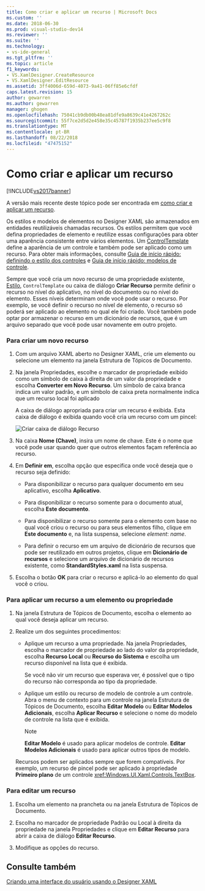 ```yaml
---
title: Como criar e aplicar um recurso | Microsoft Docs
ms.custom: ''
ms.date: 2018-06-30
ms.prod: visual-studio-dev14
ms.reviewer: ''
ms.suite: ''
ms.technology:
- vs-ide-general
ms.tgt_pltfrm: ''
ms.topic: article
f1_keywords:
- VS.XamlDesigner.CreateResource
- VS.XamlDesigner.EditResource
ms.assetid: 3ff4006d-659d-4073-9a41-06ff85e6cfdf
caps.latest.revision: 15
author: gewarren
ms.author: gewarren
manager: ghogen
ms.openlocfilehash: 75041cb9db00b48ea81dfe9a8639c41e4267262c
ms.sourcegitcommit: 55f7ce2d5d2e458e35c45787f1935b237ee5c9f8
ms.translationtype: MT
ms.contentlocale: pt-BR
ms.lasthandoff: 08/22/2018
ms.locfileid: "47475152"
---
```

# <a name="how-to-create-and-apply-a-resource"></a>Como criar e aplicar um recurso
[!INCLUDE[vs2017banner](../includes/vs2017banner.md)]

A versão mais recente deste tópico pode ser encontrada em [como criar e aplicar um recurso](https://docs.microsoft.com/visualstudio/designers/how-to-create-and-apply-a-resource).  
  
Os estilos e modelos de elementos no Designer XAML são armazenados em entidades reutilizáveis chamadas recursos. Os estilos permitem que você defina propriedades de elemento e reutilize essas configurações para obter uma aparência consistente entre vários elementos. Um [ControlTemplate](http://msdn.microsoft.com/library/windows/apps/windows.ui.xaml.controls.controltemplate.aspx) define a aparência de um controle e também pode ser aplicado como um recurso. Para obter mais informações, consulte [Guia de início rápido: definindo o estilo dos controles](http://go.microsoft.com/fwlink/?LinkID=248239) e [Guia de início rápido: modelos de controle](http://go.microsoft.com/fwlink/?LinkID=247982).  
  
 Sempre que você cria um novo recurso de uma propriedade existente, [Estilo](http://msdn.microsoft.com/library/windows/apps/windows.ui.xaml.style.aspx), `ControlTemplate` ou caixa de diálogo **Criar Recurso** permite definir o recurso no nível do aplicativo, no nível do documento ou no nível do elemento. Esses níveis determinam onde você pode usar o recurso. Por exemplo, se você definir o recurso no nível de elemento, o recurso só poderá ser aplicado ao elemento no qual ele foi criado. Você também pode optar por armazenar o recurso em um dicionário de recursos, que é um arquivo separado que você pode usar novamente em outro projeto.  
  
### <a name="to-create-a-new-resource"></a>Para criar um novo recurso  
  
1.  Com um arquivo XAML aberto no Designer XAML, crie um elemento ou selecione um elemento na janela Estrutura de Tópicos de Documento.  
  
2.  Na janela Propriedades, escolhe o marcador de propriedade exibido como um símbolo de caixa à direita de um valor da propriedade e escolha **Converter em Novo Recurso**. Um símbolo de caixa branca indica um valor padrão, e um símbolo de caixa preta normalmente indica que um recurso local foi aplicado  
  
     A caixa de diálogo apropriada para criar um recurso é exibida. Esta caixa de diálogo é exibida quando você cria um recurso com um pincel:  
  
     ![Criar caixa de diálogo Recurso](../designers/media/xaml-create-resource.png "xaml_create_resource")  
  
3.  Na caixa **Nome (Chave)**, insira um nome de chave. Este é o nome que você pode usar quando quer que outros elementos façam referência ao recurso.  
  
4.  Em **Definir em**, escolha opção que especifica onde você deseja que o recurso seja definido:  
  
    -   Para disponibilizar o recurso para qualquer documento em seu aplicativo, escolha **Aplicativo**.  
  
    -   Para disponibilizar o recurso somente para o documento atual, escolha **Este documento**.  
  
    -   Para disponibilizar o recurso somente para o elemento com base no qual você criou o recurso ou para seus elementos filho, clique em **Este documento** e, na lista suspensa, selecione *element*: *name*.  
  
    -   Para definir o recurso em um arquivo de dicionário de recursos que pode ser reutilizado em outros projetos, clique em **Dicionário de recursos** e selecione um arquivo de dicionário de recursos existente, como **StandardStyles.xaml** na lista suspensa.  
  
5.  Escolha o botão **OK** para criar o recurso e aplicá-lo ao elemento do qual você o criou.  
  
### <a name="to-apply-a-resource-to-an-element-or-property"></a>Para aplicar um recurso a um elemento ou propriedade  
  
1.  Na janela Estrutura de Tópicos de Documento, escolha o elemento ao qual você deseja aplicar um recurso.  
  
2.  Realize um dos seguintes procedimentos:  
  
    -   Aplique um recurso a uma propriedade. Na janela Propriedades, escolha o marcador de propriedade ao lado do valor da propriedade, escolha **Recurso Local** ou **Recurso do Sistema** e escolha um recurso disponível na lista que é exibida.  
  
         Se você não vir um recurso que esperava ver, é possível que o tipo do recurso não corresponda ao tipo da propriedade.  
  
    -   Aplique um estilo ou recurso de modelo de controle a um controle. Abra o menu de contexto para um controle na janela Estrutura de Tópicos de Documento, escolha **Editar Modelo** ou **Editar Modelos Adicionais**, escolha **Aplicar Recurso** e selecione o nome do modelo de controle na lista que é exibida.  
  
        > [!NOTE]
        >  **Editar Modelo** é usado para aplicar modelos de controle. **Editar Modelos Adicionais** é usado para aplicar outros tipos de modelo.  
  
     Recursos podem ser aplicados sempre que forem compatíveis. Por exemplo, um recurso de pincel pode ser aplicado à propriedade **Primeiro plano** de um controle <xref:Windows.UI.Xaml.Controls.TextBox>.  
  
### <a name="to-edit-a-resource"></a>Para editar um recurso  
  
1.  Escolha um elemento na prancheta ou na janela Estrutura de Tópicos de Documento.  
  
2.  Escolha no marcador de propriedade Padrão ou Local à direita da propriedade na janela Propriedades e clique em **Editar Recurso** para abrir a caixa de diálogo **Editar Recurso**.  
  
3.  Modifique as opções do recurso.  
  
## <a name="see-also"></a>Consulte também  
 [Criando uma interface do usuário usando o Designer XAML](../designers/creating-a-ui-by-using-xaml-designer-in-visual-studio.md)



